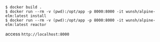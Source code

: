 ```
$ docker build .
$ docker run --rm -v (pwd):/opt/app -p 8000:8000 -it wunsh/alpine-elm:latest install
$ docker run --rm -v (pwd):/opt/app -p 8000:8000 -it wunsh/alpine-elm:latest reactor
```

access `http://localhost:8000`